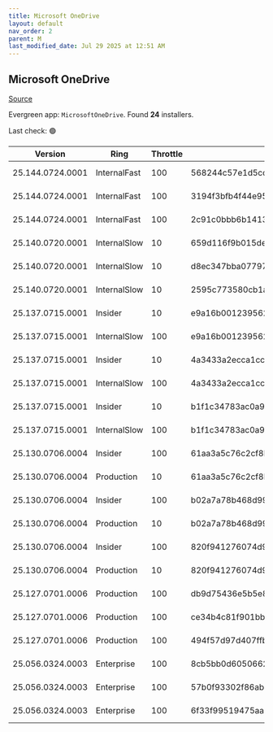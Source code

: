 ```yaml
---
title: Microsoft OneDrive
layout: default
nav_order: 2
parent: M
last_modified_date: Jul 29 2025 at 12:51 AM
---
```


## Microsoft OneDrive

[Source](https://onedrive.live.com/)

Evergreen app: `MicrosoftOneDrive`. Found **24** installers.

Last check: 🟢

| Version          | Ring         | Throttle | Sha256                                                           | Architecture | Type | URI                                                                                                                                                                  |
| ---------------- | ------------ | -------- | ---------------------------------------------------------------- | ------------ | ---- | -------------------------------------------------------------------------------------------------------------------------------------------------------------------- |
| 25.144.0724.0001 | InternalFast | 100      | 568244c57e1d5cc6e36c18c1064c8bd49e9b2e6f5b5d6779489f30f226193c23 | ARM64        | exe  | [https://oneclient.sfx.ms/Win/Installers/25.144.0724.0001/arm64/OneDriveSetup.exe](https://oneclient.sfx.ms/Win/Installers/25.144.0724.0001/arm64/OneDriveSetup.exe) |
| 25.144.0724.0001 | InternalFast | 100      | 3194f3bfb4f44e95b76847f4f3476188f64fd3891dcb1fb5a031a967ffdf7850 | x64          | exe  | [https://oneclient.sfx.ms/Win/Installers/25.144.0724.0001/amd64/OneDriveSetup.exe](https://oneclient.sfx.ms/Win/Installers/25.144.0724.0001/amd64/OneDriveSetup.exe) |
| 25.144.0724.0001 | InternalFast | 100      | 2c91c0bbb6b1413341aa4532d3ec495bd936458cc9bd1ff38e467a302eab5216 | x86          | exe  | [https://oneclient.sfx.ms/Win/Installers/25.144.0724.0001/OneDriveSetup.exe](https://oneclient.sfx.ms/Win/Installers/25.144.0724.0001/OneDriveSetup.exe)             |
| 25.140.0720.0001 | InternalSlow | 10       | 659d116f9b015def60ccc445751b650f84d9f76166475393fbd346079c492278 | ARM64        | exe  | [https://oneclient.sfx.ms/Win/Installers/25.140.0720.0001/arm64/OneDriveSetup.exe](https://oneclient.sfx.ms/Win/Installers/25.140.0720.0001/arm64/OneDriveSetup.exe) |
| 25.140.0720.0001 | InternalSlow | 10       | d8ec347bba077979887009b19a144722dd25e940666615c9c8e2ededd0332c65 | x64          | exe  | [https://oneclient.sfx.ms/Win/Installers/25.140.0720.0001/amd64/OneDriveSetup.exe](https://oneclient.sfx.ms/Win/Installers/25.140.0720.0001/amd64/OneDriveSetup.exe) |
| 25.140.0720.0001 | InternalSlow | 10       | 2595c773580cb1ae52ec8d25a2d83a9e993be0b6a67afef5ca2e4e5e40af4fe2 | x86          | exe  | [https://oneclient.sfx.ms/Win/Installers/25.140.0720.0001/OneDriveSetup.exe](https://oneclient.sfx.ms/Win/Installers/25.140.0720.0001/OneDriveSetup.exe)             |
| 25.137.0715.0001 | Insider      | 10       | e9a16b00123956210e8dbfe151af31895a839d3921d5704ad881f81fbdc1ec9b | ARM64        | exe  | [https://oneclient.sfx.ms/Win/Installers/25.137.0715.0001/arm64/OneDriveSetup.exe](https://oneclient.sfx.ms/Win/Installers/25.137.0715.0001/arm64/OneDriveSetup.exe) |
| 25.137.0715.0001 | InternalSlow | 100      | e9a16b00123956210e8dbfe151af31895a839d3921d5704ad881f81fbdc1ec9b | ARM64        | exe  | [https://oneclient.sfx.ms/Win/Installers/25.137.0715.0001/arm64/OneDriveSetup.exe](https://oneclient.sfx.ms/Win/Installers/25.137.0715.0001/arm64/OneDriveSetup.exe) |
| 25.137.0715.0001 | Insider      | 10       | 4a3433a2ecca1cc2fb943e862d8248ba09eac49a83734176677ce7d27e3c9c6d | x64          | exe  | [https://oneclient.sfx.ms/Win/Installers/25.137.0715.0001/amd64/OneDriveSetup.exe](https://oneclient.sfx.ms/Win/Installers/25.137.0715.0001/amd64/OneDriveSetup.exe) |
| 25.137.0715.0001 | InternalSlow | 100      | 4a3433a2ecca1cc2fb943e862d8248ba09eac49a83734176677ce7d27e3c9c6d | x64          | exe  | [https://oneclient.sfx.ms/Win/Installers/25.137.0715.0001/amd64/OneDriveSetup.exe](https://oneclient.sfx.ms/Win/Installers/25.137.0715.0001/amd64/OneDriveSetup.exe) |
| 25.137.0715.0001 | Insider      | 10       | b1f1c34783ac0a98b97e979544cd889ac6f42e4ad0110d6593d4f3ba6b289f46 | x86          | exe  | [https://oneclient.sfx.ms/Win/Installers/25.137.0715.0001/OneDriveSetup.exe](https://oneclient.sfx.ms/Win/Installers/25.137.0715.0001/OneDriveSetup.exe)             |
| 25.137.0715.0001 | InternalSlow | 100      | b1f1c34783ac0a98b97e979544cd889ac6f42e4ad0110d6593d4f3ba6b289f46 | x86          | exe  | [https://oneclient.sfx.ms/Win/Installers/25.137.0715.0001/OneDriveSetup.exe](https://oneclient.sfx.ms/Win/Installers/25.137.0715.0001/OneDriveSetup.exe)             |
| 25.130.0706.0004 | Insider      | 100      | 61aa3a5c76c2cf8b21f88cc3ab790eb3b73988818d04d4383093f684b70a2589 | ARM64        | exe  | [https://oneclient.sfx.ms/Win/Installers/25.130.0706.0004/arm64/OneDriveSetup.exe](https://oneclient.sfx.ms/Win/Installers/25.130.0706.0004/arm64/OneDriveSetup.exe) |
| 25.130.0706.0004 | Production   | 10       | 61aa3a5c76c2cf8b21f88cc3ab790eb3b73988818d04d4383093f684b70a2589 | ARM64        | exe  | [https://oneclient.sfx.ms/Win/Installers/25.130.0706.0004/arm64/OneDriveSetup.exe](https://oneclient.sfx.ms/Win/Installers/25.130.0706.0004/arm64/OneDriveSetup.exe) |
| 25.130.0706.0004 | Insider      | 100      | b02a7a78b468d99aa1077fa6deeb48e422a3a9d37e076340bffbf0bd7d91c88e | x64          | exe  | [https://oneclient.sfx.ms/Win/Installers/25.130.0706.0004/amd64/OneDriveSetup.exe](https://oneclient.sfx.ms/Win/Installers/25.130.0706.0004/amd64/OneDriveSetup.exe) |
| 25.130.0706.0004 | Production   | 10       | b02a7a78b468d99aa1077fa6deeb48e422a3a9d37e076340bffbf0bd7d91c88e | x64          | exe  | [https://oneclient.sfx.ms/Win/Installers/25.130.0706.0004/amd64/OneDriveSetup.exe](https://oneclient.sfx.ms/Win/Installers/25.130.0706.0004/amd64/OneDriveSetup.exe) |
| 25.130.0706.0004 | Insider      | 100      | 820f941276074d927fb521f20215c4454abd71c69382dd894cc161e82ca95da8 | x86          | exe  | [https://oneclient.sfx.ms/Win/Installers/25.130.0706.0004/OneDriveSetup.exe](https://oneclient.sfx.ms/Win/Installers/25.130.0706.0004/OneDriveSetup.exe)             |
| 25.130.0706.0004 | Production   | 10       | 820f941276074d927fb521f20215c4454abd71c69382dd894cc161e82ca95da8 | x86          | exe  | [https://oneclient.sfx.ms/Win/Installers/25.130.0706.0004/OneDriveSetup.exe](https://oneclient.sfx.ms/Win/Installers/25.130.0706.0004/OneDriveSetup.exe)             |
| 25.127.0701.0006 | Production   | 100      | db9d75436e5b5e8cd5677fdbd2db73ddaca3eabcc8685cdbdbae7e327402b42d | ARM64        | exe  | [https://oneclient.sfx.ms/Win/Installers/25.127.0701.0006/arm64/OneDriveSetup.exe](https://oneclient.sfx.ms/Win/Installers/25.127.0701.0006/arm64/OneDriveSetup.exe) |
| 25.127.0701.0006 | Production   | 100      | ce34b4c81f901bbcad4249f8a7544830a85fa2c4384554d520e31bf769772514 | x64          | exe  | [https://oneclient.sfx.ms/Win/Installers/25.127.0701.0006/amd64/OneDriveSetup.exe](https://oneclient.sfx.ms/Win/Installers/25.127.0701.0006/amd64/OneDriveSetup.exe) |
| 25.127.0701.0006 | Production   | 100      | 494f57d97d407ffbdd107b52aed8b81bb2c1a9fca6f2d07eb2590b2985a1be52 | x86          | exe  | [https://oneclient.sfx.ms/Win/Installers/25.127.0701.0006/OneDriveSetup.exe](https://oneclient.sfx.ms/Win/Installers/25.127.0701.0006/OneDriveSetup.exe)             |
| 25.056.0324.0003 | Enterprise   | 100      | 8cb5bb0d6050662f0c1a469bab1809d00b68f6e31006a688d6f59c52adeefcf2 | ARM64        | exe  | [https://oneclient.sfx.ms/Win/Installers/25.056.0324.0003/arm64/OneDriveSetup.exe](https://oneclient.sfx.ms/Win/Installers/25.056.0324.0003/arm64/OneDriveSetup.exe) |
| 25.056.0324.0003 | Enterprise   | 100      | 57b0f93302f86abe533e26df3b402eb5bb0cf51bb1fb4eeff7e1da4b78f13af1 | x64          | exe  | [https://oneclient.sfx.ms/Win/Installers/25.056.0324.0003/amd64/OneDriveSetup.exe](https://oneclient.sfx.ms/Win/Installers/25.056.0324.0003/amd64/OneDriveSetup.exe) |
| 25.056.0324.0003 | Enterprise   | 100      | 6f33f99519475aa6cabebd306f336afea4ad15dfc19f226fd550a146ea1ca53e | x86          | exe  | [https://oneclient.sfx.ms/Win/Installers/25.056.0324.0003/OneDriveSetup.exe](https://oneclient.sfx.ms/Win/Installers/25.056.0324.0003/OneDriveSetup.exe)             |

